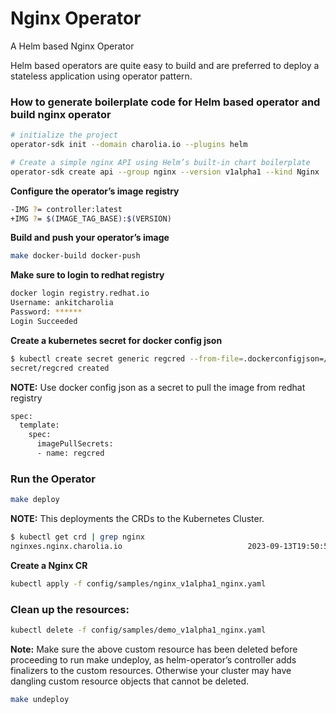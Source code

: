 # Nginx Operator
A Helm based Nginx Operator

Helm based operators are quite easy to build and are preferred to deploy a stateless application using operator pattern.

### How to generate boilerplate code for Helm based operator and build nginx operator
```bash
# initialize the project
operator-sdk init --domain charolia.io --plugins helm

# Create a simple nginx API using Helm’s built-in chart boilerplate
operator-sdk create api --group nginx --version v1alpha1 --kind Nginx
```


**Configure the operator’s image registry**
```bash
-IMG ?= controller:latest
+IMG ?= $(IMAGE_TAG_BASE):$(VERSION)
```

**Build and push your operator’s image**
```bash
make docker-build docker-push
```

**Make sure to login to redhat registry**
```bash
docker login registry.redhat.io
Username: ankitcharolia
Password: ******
Login Succeeded
```

**Create a kubernetes secret for docker config json**
```bash
$ kubectl create secret generic regcred --from-file=.dockerconfigjson=/home/acharolia/.docker/config.json --type=kubernetes.io/dockerconfigjson (-n nginx-operator-system)
secret/regcred created
```

**NOTE:** Use docker config json as a secret to pull the image from redhat registry
```bash
spec:
  template:
    spec:
      imagePullSecrets:
      - name: regcred
```
### Run the Operator
```bash
make deploy
```
**NOTE:** This deployments the CRDs to the Kubernetes Cluster.

```bash
$ kubectl get crd | grep nginx
nginxes.nginx.charolia.io                            2023-09-13T19:50:54Z
```

**Create a Nginx CR**
```bash
kubectl apply -f config/samples/nginx_v1alpha1_nginx.yaml
```

### Clean up the resources:
```bash
kubectl delete -f config/samples/demo_v1alpha1_nginx.yaml
```

**Note:** Make sure the above custom resource has been deleted before proceeding to run make undeploy, as helm-operator’s controller adds finalizers to the custom resources. Otherwise your cluster may have dangling custom resource objects that cannot be deleted.

```bash
make undeploy
```
